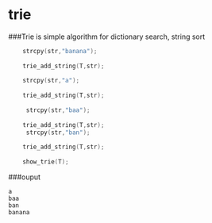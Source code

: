 # trie

###Trie is simple algorithm for dictionary search, string sort
```c
    strcpy(str,"banana");
    
    trie_add_string(T,str);
 
    strcpy(str,"a");
    
    trie_add_string(T,str);
    
     strcpy(str,"baa");
    
    trie_add_string(T,str);
     strcpy(str,"ban");
    
    trie_add_string(T,str);
    
    show_trie(T);
```

###ouput
```
a
baa
ban
banana
```
